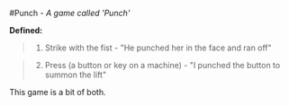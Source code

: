 #Punch
*- A game called 'Punch'*


**Defined:**
> 1. Strike with the fist - "He punched her in the face and ran off"

> 2. Press (a button or key on a machine) - "I punched the button to summon the lift"

This game is a bit of both.
